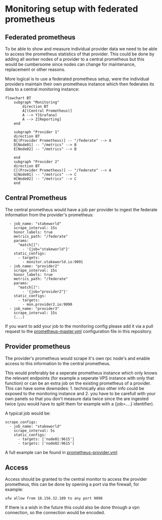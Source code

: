 # Monitoring setup with federated prometheus

## Federated prometheus
To be able to show and measure individual provider data we need to be able to access the prometheus statistics of that provider. This could be done by adding all worker nodes of a provider to a central prometheus but this would be cumbersome since nodes can change for maintenance, replacement or other reasons. 

More logical is to use a federated prometheus setup, were the individual providers maintain their own prometheus instance which then federates its data to a central monitoring instance:

```mermaid
flowchart BT
    subgraph "Monitoring"
        direction BT
        A[(Central Prometheus)]
        A --> Y[Grafana] 
        A --> Z[Reporting] 
    end

    subgraph "Provider 1"
    direction BT
    B[(Provider Prometheus)] -- "/federate" --> A
    D[Node01] -- "/metrics" --> B
    E[Node02] -- "/metrics" --> B

    end
    subgraph "Provider 2"
    direction BT
    C[(Provider Prometheus)] -- "/federate" --> A
    G[Node01] -- "/metrics" --> C
    H[Node02] -- "/metrics" --> C
    end
```

## Central Prometheus

The central prometheus would have a job per provider to ingest the federate information from the provider's prometheus:
 
```
  - job_name: "stakeworld"
    scrape_interval: 15s
    honor_labels: true
    metrics_path: "/federate"
    params:
      "match[]":
        - '{job="stakeworld"}'
    static_configs:
      - targets:
        - monitor.stakeworld.io:9091
  - job_name: "provider2"
    scrape_interval: 15s
    honor_labels: true
    metrics_path: "/federate"
    params:
      "match[]":
        - '{job="provider2"}'
    static_configs:
      - targets:
        - mon.provider2.io:9090
  - job_name: "provider3"
    scrape_interval: 15s
    (...)
```

If you want to add your job to the monitoring config please add it via a pull request to the [prometheus-master.yml](https://github.com/rpc-providers/rpc-prometheus/blob/master/prometheus-master.yml) configuration file in this repository. 

## Provider prometheus

The provider's prometheus would scrape it's own rpc node's and enable access to this information to the central prometheus. 

This would preferably be a seperate prometheus instance which only knows the relevant endpoints (for example a seperate VPS instance with only that function) or can be an extra job on the existing prometheus of a provider. This can have some downsides: 1. technically also other info could be exposed to the monitoring instance and 2. you have to be carefull with your own panels so that you don't measure data twice since the are ingested twice (you would have to split them for example with a {job=....} identifier).

A typical job would be: 

```
scrape_configs:
  - job_name: "stakeworld"
    scrape_interval: 5s
    static_configs:
      - targets: ['node01:9615']
      - targets: ['node02:9615']
```

A full example can be found in [prometheus-provider.yml](https://github.com/rpc-providers/rpc-prometheus/blob/master/prometheus-provider.yml) 

## Access 

Access should be granted to the central monitor to access the provider prometheus, this can be done by opening a port via the firewall, for example:

``` 
ufw allow from 18.156.32.189 to any port 9090
```

If there is a wish in the future this could also be done through a vpn connection, so the connection would be encoded.
